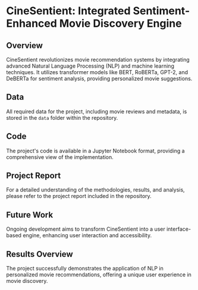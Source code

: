 # CineSentient: Integrated Sentiment-Enhanced Movie Discovery Engine

## Overview
CineSentient revolutionizes movie recommendation systems by integrating advanced Natural Language Processing (NLP) and machine learning techniques. It utilizes transformer models like BERT, RoBERTa, GPT-2, and DeBERTa for sentiment analysis, providing personalized movie suggestions.

## Data
All required data for the project, including movie reviews and metadata, is stored in the `data` folder within the repository.

## Code
The project's code is available in a Jupyter Notebook format, providing a comprehensive view of the implementation.

## Project Report
For a detailed understanding of the methodologies, results, and analysis, please refer to the project report included in the repository.

## Future Work
Ongoing development aims to transform CineSentient into a user interface-based engine, enhancing user interaction and accessibility.

## Results Overview
The project successfully demonstrates the application of NLP in personalized movie recommendations, offering a unique user experience in movie discovery.


